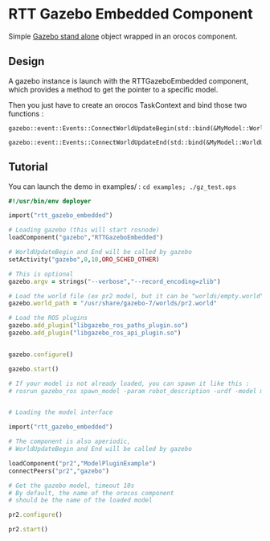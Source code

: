# RTT Gazebo Embedded Component

Simple [Gazebo stand alone](https://bitbucket.org/osrf/gazebo/src/d3b06088be22a15a25025a952414bffb8ff6aa2b/examples/stand_alone/custom_main/?at=default) object wrapped in an orocos component.

## Design

A gazebo instance is launch with the RTTGazeboEmbedded component, which provides
a method to get the pointer to a specific model.

Then you just have to create an orocos TaskContext and bind those two functions :

```
gazebo::event::Events::ConnectWorldUpdateBegin(std::bind(&MyModel::WorldUpdateBegin,this));

gazebo::event::Events::ConnectWorldUpdateEnd(std::bind(&MyModel::WorldUpdateEnd,this));
```


## Tutorial

You can launch the demo in examples/ : ```cd examples; ./gz_test.ops```

```ruby
#!/usr/bin/env deployer

import("rtt_gazebo_embedded")

# Loading gazebo (this will start rosnode)
loadComponent("gazebo","RTTGazeboEmbedded")

# WorldUpdateBegin and End will be called by gazebo
setActivity("gazebo",0,10,ORO_SCHED_OTHER)

# This is optional
gazebo.argv = strings("--verbose","--record_encoding=zlib")

# Load the world file (ex pr2 model, but it can be "worlds/empty.world" also)
gazebo.world_path = "/usr/share/gazebo-7/worlds/pr2.world"

# Load the ROS plugins
gazebo.add_plugin("libgazebo_ros_paths_plugin.so")
gazebo.add_plugin("libgazebo_ros_api_plugin.so")


gazebo.configure()

gazebo.start()

# If your model is not already loaded, you can spawn it like this :
# rosrun gazebo_ros spawn_model -param robot_description -urdf -model my_model


# Loading the model interface

import("rtt_gazebo_embedded")

# The component is also aperiodic,
# WorldUpdateBegin and End will be called by gazebo

loadComponent("pr2","ModelPluginExample")
connectPeers("pr2","gazebo")

# Get the gazebo model, timeout 10s
# By default, the name of the orocos component
# should be the name of the loaded model

pr2.configure()

pr2.start()

```
